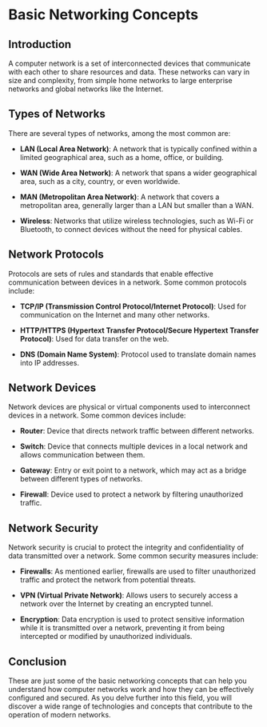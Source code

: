 # Basic Networking Concepts

## Introduction
A computer network is a set of interconnected devices that communicate with each other to share resources and data. These networks can vary in size and complexity, from simple home networks to large enterprise networks and global networks like the Internet.

## Types of Networks
There are several types of networks, among the most common are:

- **LAN (Local Area Network)**: A network that is typically confined within a limited geographical area, such as a home, office, or building.

- **WAN (Wide Area Network)**: A network that spans a wider geographical area, such as a city, country, or even worldwide.

- **MAN (Metropolitan Area Network)**: A network that covers a metropolitan area, generally larger than a LAN but smaller than a WAN.

- **Wireless**: Networks that utilize wireless technologies, such as Wi-Fi or Bluetooth, to connect devices without the need for physical cables.

## Network Protocols
Protocols are sets of rules and standards that enable effective communication between devices in a network. Some common protocols include:

- **TCP/IP (Transmission Control Protocol/Internet Protocol)**: Used for communication on the Internet and many other networks.

- **HTTP/HTTPS (Hypertext Transfer Protocol/Secure Hypertext Transfer Protocol)**: Used for data transfer on the web.

- **DNS (Domain Name System)**: Protocol used to translate domain names into IP addresses.

## Network Devices
Network devices are physical or virtual components used to interconnect devices in a network. Some common devices include:

- **Router**: Device that directs network traffic between different networks.

- **Switch**: Device that connects multiple devices in a local network and allows communication between them.

- **Gateway**: Entry or exit point to a network, which may act as a bridge between different types of networks.

- **Firewall**: Device used to protect a network by filtering unauthorized traffic.

## Network Security
Network security is crucial to protect the integrity and confidentiality of data transmitted over a network. Some common security measures include:

- **Firewalls**: As mentioned earlier, firewalls are used to filter unauthorized traffic and protect the network from potential threats.

- **VPN (Virtual Private Network)**: Allows users to securely access a network over the Internet by creating an encrypted tunnel.

- **Encryption**: Data encryption is used to protect sensitive information while it is transmitted over a network, preventing it from being intercepted or modified by unauthorized individuals.

## Conclusion
These are just some of the basic networking concepts that can help you understand how computer networks work and how they can be effectively configured and secured. As you delve further into this field, you will discover a wide range of technologies and concepts that contribute to the operation of modern networks.
